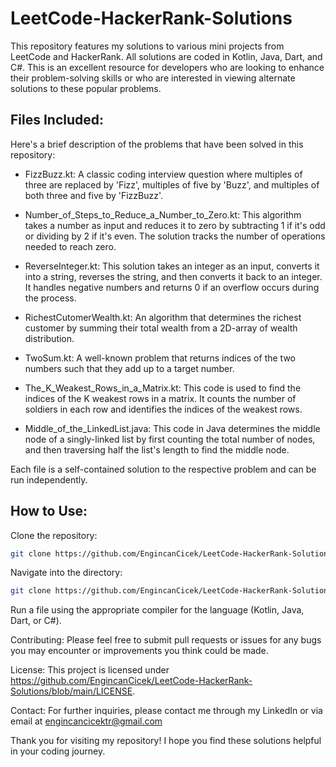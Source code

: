 # LeetCode-HackerRank-Solutions
This repository features my solutions to various mini projects from LeetCode and HackerRank. All solutions are coded in Kotlin, Java, Dart, and C#. This is an excellent resource for developers who are looking to enhance their problem-solving skills or who are interested in viewing alternate solutions to these popular problems.

## Files Included:
Here's a brief description of the problems that have been solved in this repository:

- FizzBuzz.kt: A classic coding interview question where multiples of three are replaced by 'Fizz', multiples of five by 'Buzz', and multiples of both three and five by 'FizzBuzz'.

- Number_of_Steps_to_Reduce_a_Number_to_Zero.kt: This algorithm takes a number as input and reduces it to zero by subtracting 1 if it's odd or dividing by 2 if it's even. The solution tracks the number of operations needed to reach zero.

- ReverseInteger.kt: This solution takes an integer as an input, converts it into a string, reverses the string, and then converts it back to an integer. It handles negative numbers and returns 0 if an overflow occurs during the process.

- RichestCutomerWealth.kt: An algorithm that determines the richest customer by summing their total wealth from a 2D-array of wealth distribution.

- TwoSum.kt: A well-known problem that returns indices of the two numbers such that they add up to a target number.

- The_K_Weakest_Rows_in_a_Matrix.kt: This code is used to find the indices of the K weakest rows in a matrix. It counts the number of soldiers in each row and identifies the indices of the weakest rows.

- Middle_of_the_LinkedList.java: This code in Java determines the middle node of a singly-linked list by first counting the total number of nodes, and then traversing half the list's length to find the middle node.


Each file is a self-contained solution to the respective problem and can be run independently.

## How to Use:

Clone the repository:

```bash
git clone https://github.com/EngincanCicek/LeetCode-HackerRank-Solutions.git
```
Navigate into the directory:

```bash
git clone https://github.com/EngincanCicek/LeetCode-HackerRank-Solutions.git
```



Run a file using the appropriate compiler for the language (Kotlin, Java, Dart, or C#).

Contributing:
Please feel free to submit pull requests or issues for any bugs you may encounter or improvements you think could be made.

License:
This project is licensed under https://github.com/EngincanCicek/LeetCode-HackerRank-Solutions/blob/main/LICENSE.

Contact:
For further inquiries, please contact me through my LinkedIn or via email at engincancicektr@gmail.com

Thank you for visiting my repository! I hope you find these solutions helpful in your coding journey.

